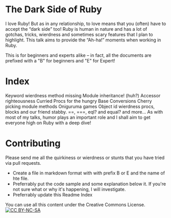 # The Dark Side of Ruby

I love Ruby! But as in any relationship, to love means that you (often) have to accept the “dark side” too! Ruby is human in nature and has a lot of gotchas, tricks, wierdness and sometimes scary features that I plan to highlight. This talk aims to provide the “Ah-ha!” moments when working in Ruby.

This is for beginners and experts alike – in fact, all the documents are prefixed with a "B" for beginners and "E" for Expert! 

# Index

Keyword wierdness
method missing
Module inheritance! (huh?)
Accessor righteousness
Curried Procs for the hungry
Base Conversions
Cherry picking module methods
Oniguruma games
Object id wierdness
procs, blocks and our friend stabby.
==, ===, eql? and equal?
and more…
As with most of my talks, humor plays an important role and I shall aim to get everyone high on Ruby with a deep dive!


# Contributing

Please send me all the quirkiness or wierdness or stunts that you have tried via pull requests.

* Create a file in markdown format with with prefix B or E and the name of hte file.
* Preferrably put the code sample and some explanation below it. If you're not sure what or why it's happening, I will investigate.
* Preferrably update this Readme Index

You can use all this content under the Creative Commons License.
[![CC BY-NC-SA](http://i.creativecommons.org/l/by-nc-sa/3.0/88x31.png)](http://creativecommons.org/licenses/by-nc-sa/4.0/)

